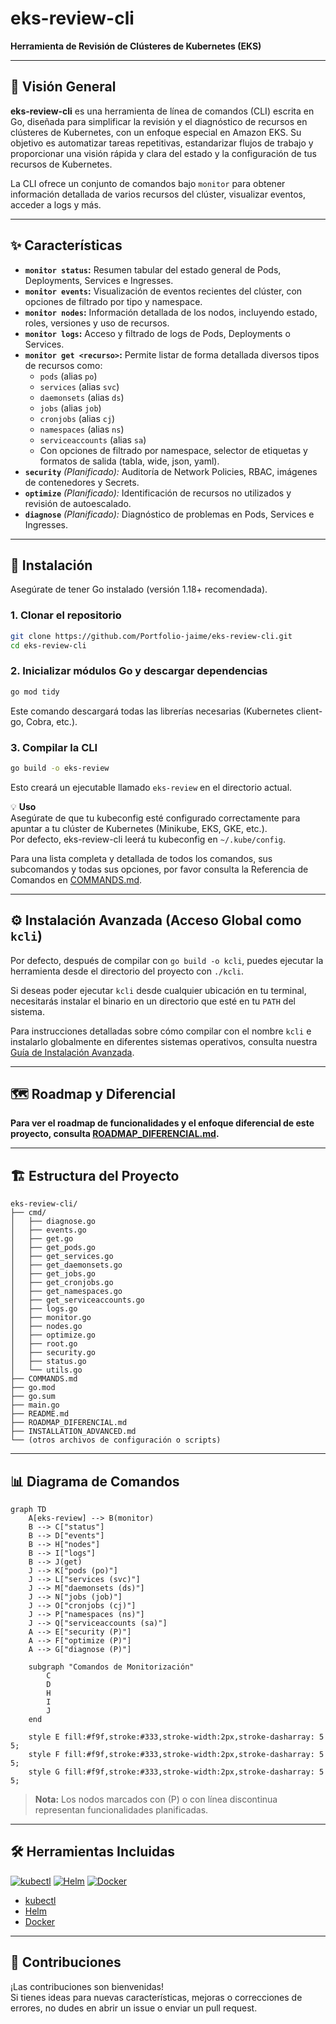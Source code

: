 # eks-review-cli

**Herramienta de Revisión de Clústeres de Kubernetes (EKS)**

---

## 📖 Visión General

**eks-review-cli** es una herramienta de línea de comandos (CLI) escrita en Go, diseñada para simplificar la revisión y el diagnóstico de recursos en clústeres de Kubernetes, con un enfoque especial en Amazon EKS. Su objetivo es automatizar tareas repetitivas, estandarizar flujos de trabajo y proporcionar una visión rápida y clara del estado y la configuración de tus recursos de Kubernetes.

La CLI ofrece un conjunto de comandos bajo `monitor` para obtener información detallada de varios recursos del clúster, visualizar eventos, acceder a logs y más.

---

## ✨ Características

- **`monitor status`:** Resumen tabular del estado general de Pods, Deployments, Services e Ingresses.
- **`monitor events`:** Visualización de eventos recientes del clúster, con opciones de filtrado por tipo y namespace.
- **`monitor nodes`:** Información detallada de los nodos, incluyendo estado, roles, versiones y uso de recursos.
- **`monitor logs`:** Acceso y filtrado de logs de Pods, Deployments o Services.
- **`monitor get <recurso>`:** Permite listar de forma detallada diversos tipos de recursos como:
    - `pods` (alias `po`)
    - `services` (alias `svc`)
    - `daemonsets` (alias `ds`)
    - `jobs` (alias `job`)
    - `cronjobs` (alias `cj`)
    - `namespaces` (alias `ns`)
    - `serviceaccounts` (alias `sa`)
    - Con opciones de filtrado por namespace, selector de etiquetas y formatos de salida (tabla, wide, json, yaml).
- **`security`** *(Planificado):* Auditoría de Network Policies, RBAC, imágenes de contenedores y Secrets.
- **`optimize`** *(Planificado):* Identificación de recursos no utilizados y revisión de autoescalado.
- **`diagnose`** *(Planificado):* Diagnóstico de problemas en Pods, Services e Ingresses.

---

## 🚀 Instalación

Asegúrate de tener Go instalado (versión 1.18+ recomendada).

### 1. Clonar el repositorio

```bash
git clone https://github.com/Portfolio-jaime/eks-review-cli.git
cd eks-review-cli
```

### 2. Inicializar módulos Go y descargar dependencias

```bash
go mod tidy
```

Este comando descargará todas las librerías necesarias (Kubernetes client-go, Cobra, etc.).

### 3. Compilar la CLI

```bash
go build -o eks-review
```

Esto creará un ejecutable llamado `eks-review` en el directorio actual.

💡 **Uso**  
Asegúrate de que tu kubeconfig esté configurado correctamente para apuntar a tu clúster de Kubernetes (Minikube, EKS, GKE, etc.).  
Por defecto, eks-review-cli leerá tu kubeconfig en `~/.kube/config`.

Para una lista completa y detallada de todos los comandos, sus subcomandos y todas sus opciones, por favor consulta la Referencia de Comandos en [COMMANDS.md](./COMMANDS.md).

---

## ⚙️ Instalación Avanzada (Acceso Global como `kcli`)

Por defecto, después de compilar con `go build -o kcli`, puedes ejecutar la herramienta desde el directorio del proyecto con `./kcli`.

Si deseas poder ejecutar `kcli` desde cualquier ubicación en tu terminal, necesitarás instalar el binario en un directorio que esté en tu `PATH` del sistema.

Para instrucciones detalladas sobre cómo compilar con el nombre `kcli` e instalarlo globalmente en diferentes sistemas operativos, consulta nuestra [Guía de Instalación Avanzada](INSTALLATION_ADVANCED.md).

---

## 🗺️ Roadmap y Diferencial

**Para ver el roadmap de funcionalidades y el enfoque diferencial de este proyecto, consulta [ROADMAP_DIFERENCIAL.md](./ROADMAP_DIFERENCIAL.md).**

---

## 🏗️ Estructura del Proyecto

```
eks-review-cli/
├── cmd/
│   ├── diagnose.go
│   ├── events.go
│   ├── get.go
│   ├── get_pods.go
│   ├── get_services.go
│   ├── get_daemonsets.go
│   ├── get_jobs.go
│   ├── get_cronjobs.go
│   ├── get_namespaces.go
│   ├── get_serviceaccounts.go
│   ├── logs.go
│   ├── monitor.go
│   ├── nodes.go
│   ├── optimize.go
│   ├── root.go
│   ├── security.go
│   ├── status.go
│   └── utils.go
├── COMMANDS.md
├── go.mod
├── go.sum
├── main.go
├── README.md
├── ROADMAP_DIFERENCIAL.md
├── INSTALLATION_ADVANCED.md
└── (otros archivos de configuración o scripts)
```

---

## 📊 Diagrama de Comandos

```mermaid
graph TD
    A[eks-review] --> B(monitor)
    B --> C["status"]
    B --> D["events"]
    B --> H["nodes"]
    B --> I["logs"]
    B --> J(get)
    J --> K["pods (po)"]
    J --> L["services (svc)"]
    J --> M["daemonsets (ds)"]
    J --> N["jobs (job)"]
    J --> O["cronjobs (cj)"]
    J --> P["namespaces (ns)"]
    J --> Q["serviceaccounts (sa)"]
    A --> E["security (P)"]
    A --> F["optimize (P)"]
    A --> G["diagnose (P)"]

    subgraph "Comandos de Monitorización"
        C
        D
        H
        I
        J
    end

    style E fill:#f9f,stroke:#333,stroke-width:2px,stroke-dasharray: 5 5;
    style F fill:#f9f,stroke:#333,stroke-width:2px,stroke-dasharray: 5 5;
    style G fill:#f9f,stroke:#333,stroke-width:2px,stroke-dasharray: 5 5;
```

> **Nota:** Los nodos marcados con (P) o con línea discontinua representan funcionalidades planificadas.

---

## 🛠️ Herramientas Incluidas

[![kubectl](https://raw.githubusercontent.com/kubernetes/kubernetes/master/logo/logo.png)](https://kubernetes.io/docs/reference/kubectl/)
[![Helm](https://raw.githubusercontent.com/helm/helm/main/docs/static/img/helm.svg)](https://helm.sh/)
[![Docker](https://www.docker.com/wp-content/uploads/2022/03/Moby-logo.png)](https://www.docker.com/)

- [kubectl](https://kubernetes.io/docs/reference/kubectl/)
- [Helm](https://helm.sh/)
- [Docker](https://www.docker.com/)

---

## 🤝 Contribuciones

¡Las contribuciones son bienvenidas!  
Si tienes ideas para nuevas características, mejoras o correcciones de errores, no dudes en abrir un issue o enviar un pull request.